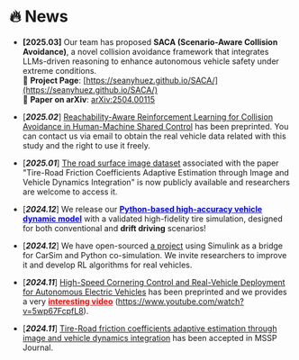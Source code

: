 # 🔥 News
- **[2025.03]** Our team has proposed **SACA (Scenario-Aware Collision Avoidance)**, a novel collision avoidance framework that integrates LLMs-driven reasoning to enhance autonomous vehicle safety under extreme conditions.  
  🔗 **Project Page**: [https://seanyhuez.github.io/SACA/](https://seanyhuez.github.io/SACA/)  
  📄 **Paper on arXiv**: [arXiv:2504.00115](https://arxiv.org/abs/2504.00115)

- [***2025.02***] [Reachability-Aware Reinforcement Learning for Collision Avoidance in Human-Machine Shared Control](https://arxiv.org/pdf/2502.10610) has been preprinted. You can contact us via email to obtain the real vehicle data related with this study and the right to use it freely.
- [***2025.01***] [The road surface image dataset](https://github.com/sean-shiyuez/Extreme-Road-Image-Dataset) associated with the paper "Tire-Road Friction Coefficients Adaptive Estimation through Image and Vehicle Dynamics Integration" is now publicly available and researchers are welcome to access it.
- [***2024.12***] We release our 
<a href="https://github.com/sean-shiyuez/High-Accuracy-Vehicle-Dynamic-Model" style="color: blue;"><b>Python-based high-accuracy vehicle dynamic model</b></a> 
  with a validated high-fidelity tire simulation, designed for both conventional and <b>drift driving</b> scenarios!

- [***2024.12***] We have open-sourced [a project](https://github.com/sean-shiyuez/Carsim_python_RL) using Simulink as a bridge for CarSim and Python co-simulation. We invite researchers to improve it and develop RL algorithms for real vehicles.
- [***2024.11***] [High-Speed Cornering Control and Real-Vehicle Deployment for Autonomous Electric Vehicles](https://arxiv.org/abs/2411.11762) has been preprinted and we provides a very <a href="https://www.youtube.com/watch?v=5wp67FcpfL8" style="color: red;"><b>interesting video</b></a> (https://www.youtube.com/watch?v=5wp67FcpfL8).
- [***2024.11***] [Tire-Road friction coefficients adaptive estimation through image and vehicle dynamics integration](https://drive.google.com/file/d/1zTifikSaW06fIksXDjQr9h7dws8O3gsA/view?usp=share_link) has been accepted in MSSP Journal.

